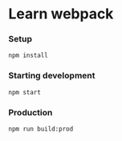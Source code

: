 # Learn webpack

### Setup
    npm install

### Starting development
    npm start

### Production
    npm run build:prod